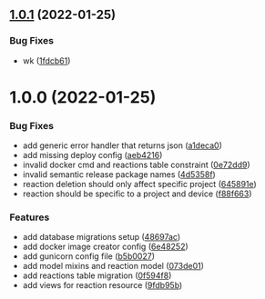 ## [1.0.1](https://github.com/mimidotsuser/portfolio-reactions/compare/v1.0.0...v1.0.1) (2022-01-25)


### Bug Fixes

* wk ([1fdcb61](https://github.com/mimidotsuser/portfolio-reactions/commit/1fdcb61d8faa7d36c35c65dccd72abc6a1bf866e))

# 1.0.0 (2022-01-25)


### Bug Fixes

* add generic error handler that returns json ([a1deca0](https://github.com/mimidotsuser/portfolio-reactions/commit/a1deca00577318108a138e090618c69b232ff91b))
* add missing deploy config ([aeb4216](https://github.com/mimidotsuser/portfolio-reactions/commit/aeb4216824009ece9b3d9c4c1c0c15196ee05cc9))
* invalid docker cmd and reactions table constraint ([0e72dd9](https://github.com/mimidotsuser/portfolio-reactions/commit/0e72dd93322f24f16564857fc3ba2f69adba6d7f))
* invalid semantic release package names ([4d5358f](https://github.com/mimidotsuser/portfolio-reactions/commit/4d5358f5f8b0c18951b27b07fc2d0646a9816978))
* reaction deletion should only affect specific project ([645891e](https://github.com/mimidotsuser/portfolio-reactions/commit/645891e15ffab5e27a3a4bc04e714e3ccac778c0))
* reaction should be specific to a project and device ([f88f663](https://github.com/mimidotsuser/portfolio-reactions/commit/f88f6639a2c9d63767f4759ef1d490f1d29b7b04))


### Features

* add database migrations setup ([48697ac](https://github.com/mimidotsuser/portfolio-reactions/commit/48697ac87f456945436eaeda79fb52622c784c3a))
* add docker image creator config ([6e48252](https://github.com/mimidotsuser/portfolio-reactions/commit/6e4825263350d5d67e66a7ede2fc9f174e0c61e9))
* add gunicorn config file ([b5b0027](https://github.com/mimidotsuser/portfolio-reactions/commit/b5b00271331d8592891bf7b688325f63c1fe2673))
* add model mixins and reaction model ([073de01](https://github.com/mimidotsuser/portfolio-reactions/commit/073de016a02081e65041981f8cb09f635d4435be))
* add reactions table migration ([0f594f8](https://github.com/mimidotsuser/portfolio-reactions/commit/0f594f846230fdf4f6cbf2c078d6844fcbd71a11))
* add views for reaction resource ([9fdb95b](https://github.com/mimidotsuser/portfolio-reactions/commit/9fdb95b3b4b9985139b2904e399adf3af8b2a2db))
